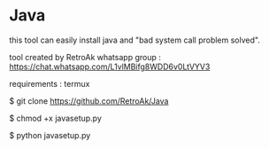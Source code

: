 # Java


this tool can easily install java and "bad system call problem solved".

tool created by RetroAk
whatsapp group : https://chat.whatsapp.com/L1vlMBifg8WDD6v0LtVYV3

requirements : termux


>
$ git clone https://github.com/RetroAk/Java

$ chmod +x javasetup.py

$ python javasetup.py
